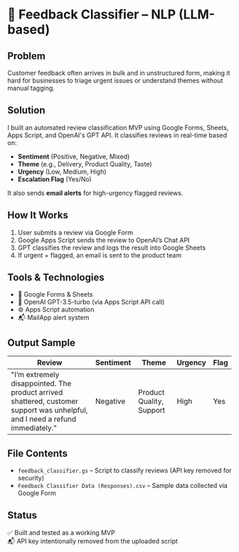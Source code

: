 # 🧠 Feedback Classifier – NLP (LLM-based)

## Problem
Customer feedback often arrives in bulk and in unstructured form, making it hard for businesses to triage urgent issues or understand themes without manual tagging.

## Solution
I built an automated review classification MVP using Google Forms, Sheets, Apps Script, and OpenAI's GPT API. It classifies reviews in real-time based on:

- **Sentiment** (Positive, Negative, Mixed)
- **Theme** (e.g., Delivery, Product Quality, Taste)
- **Urgency** (Low, Medium, High)
- **Escalation Flag** (Yes/No)

It also sends **email alerts** for high-urgency flagged reviews.

## How It Works
1. User submits a review via Google Form
2. Google Apps Script sends the review to OpenAI’s Chat API
3. GPT classifies the review and logs the result into Google Sheets
4. If urgent + flagged, an email is sent to the product team

## Tools & Technologies
- 🧩 Google Forms & Sheets
- 🧠 OpenAI GPT-3.5-turbo (via Apps Script API call)
- ⚙️ Apps Script automation
- 📬 MailApp alert system

## Output Sample
| Review | Sentiment | Theme | Urgency | Flag |
|--------|-----------|--------|---------|------|
| "I’m extremely disappointed. The product arrived shattered, customer support was unhelpful, and I need a refund immediately." | Negative | Product Quality, Support | High | Yes |

## File Contents
- `feedback_classifier.gs` – Script to classify reviews (API key removed for security)
- `Feedback Classifier Data (Responses).csv` – Sample data collected via Google Form

## Status
✅ Built and tested as a working MVP  
📬 API key intentionally removed from the uploaded script
